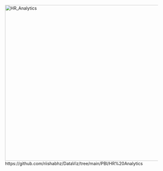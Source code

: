<img width="515" alt="HR_Analytics" src="https://github.com/riishabhz/DataViz/assets/35364271/281e0f8d-b1b1-46ba-81d8-245a6e133749">
https://github.com/riishabhz/DataViz/tree/main/PBI/HR%20Analytics
